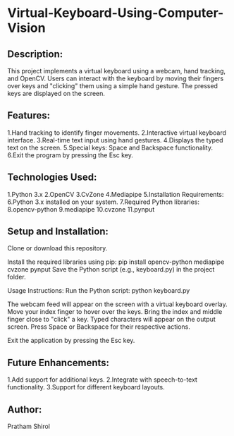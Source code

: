 # Virtual-Keyboard-Using-Computer-Vision

## Description:
This project implements a virtual keyboard using a webcam, hand tracking, and OpenCV. Users can interact with the keyboard by moving their fingers over keys and "clicking" them using a simple hand gesture. The pressed keys are displayed on the screen.

## Features:
1.Hand tracking to identify finger movements.
2.Interactive virtual keyboard interface.
3.Real-time text input using hand gestures.
4.Displays the typed text on the screen.
5.Special keys: Space and Backspace functionality.
6.Exit the program by pressing the Esc key.

## Technologies Used:
1.Python 3.x
2.OpenCV
3.CvZone
4.Mediapipe
5.Installation Requirements:
6.Python 3.x installed on your system.
7.Required Python libraries:
8.opencv-python
9.mediapipe
10.cvzone
11.pynput


## Setup and Installation:

Clone or download this repository.

Install the required libraries using pip:
pip install opencv-python mediapipe cvzone pynput
Save the Python script (e.g., keyboard.py) in the project folder.

Usage Instructions:
Run the Python script:
python keyboard.py

The webcam feed will appear on the screen with a virtual keyboard overlay.
Move your index finger to hover over the keys.
Bring the index and middle finger close to "click" a key.
Typed characters will appear on the output screen.
Press Space or Backspace for their respective actions.

Exit the application by pressing the Esc key.


## Future Enhancements:
1.Add support for additional keys.
2.Integrate with speech-to-text functionality.
3.Support for different keyboard layouts.

## Author:
Pratham Shirol
